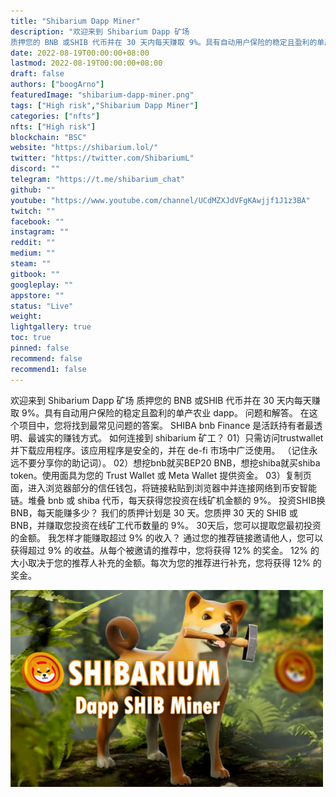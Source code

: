 ```yaml
---
title: "Shibarium Dapp Miner"
description: "欢迎来到 Shibarium Dapp 矿场
质押您的 BNB 或SHIB 代币并在 30 天内每天赚取 9%。具有自动用户保险的稳定且盈利的单产农业 dapp。"
date: 2022-08-19T00:00:00+08:00
lastmod: 2022-08-19T00:00:00+08:00
draft: false
authors: ["boogArno"]
featuredImage: "shibarium-dapp-miner.png"
tags: ["High risk","Shibarium Dapp Miner"]
categories: ["nfts"]
nfts: ["High risk"]
blockchain: "BSC"
website: "https://shibarium.lol/"
twitter: "https://twitter.com/ShibariumL"
discord: ""
telegram: "https://t.me/shibarium_chat"
github: ""
youtube: "https://www.youtube.com/channel/UCdMZXJdVFgKAwjjf1J1z3BA"
twitch: ""
facebook: ""
instagram: ""
reddit: ""
medium: ""
steam: ""
gitbook: ""
googleplay: ""
appstore: ""
status: "Live"
weight: 
lightgallery: true
toc: true
pinned: false
recommend: false
recommend1: false
---
```

欢迎来到 Shibarium Dapp 矿场
质押您的 BNB 或SHIB 代币并在 30 天内每天赚取 9%。具有自动用户保险的稳定且盈利的单产农业 dapp。
问题和解答。
在这个项目中，您将找到最常见问题的答案。 SHIBA bnb Finance 是活跃持有者最透明、最诚实的赚钱方式。
如何连接到 shibarium 矿工？
01）只需访问trustwallet并下载应用程序。该应用程序是安全的，并在 de-fi 市场中广泛使用。 （记住永远不要分享你的助记词）。
02）想挖bnb就买BEP20 BNB，想挖shiba就买shiba token。使用面具为您的 Trust Wallet 或 Meta Wallet 提供资金。
03）复制页面，进入浏览器部分的信任钱包，将链接粘贴到浏览器中并连接网络到币安智能链。堆叠 bnb 或 shiba 代币，每天获得您投资在线矿机金额的 9%。
投资SHIB换BNB，每天能赚多少？
我们的质押计划是 30 天。您质押 30 天的 SHIB 或 BNB，并赚取您投资在线矿工代币数量的 9%。 30天后，您可以提取您最初投资的金额。
我怎样才能赚取超过 9% 的收入？
通过您的推荐链接邀请他人，您可以获得超过 9% 的收益。从每个被邀请的推荐中，您将获得 12% 的奖金。 12% 的大小取决于您的推荐人补充的金额。每次为您的推荐进行补充，您将获得 12% 的奖金。

![shibariumdappminer-dapp-marketplaces-bsc-image1-500x315_832dd7db918b42d4926cce5fce775416](shibariumdappminer-dapp-marketplaces-bsc-image1-500x315_832dd7db918b42d4926cce5fce775416.png)

